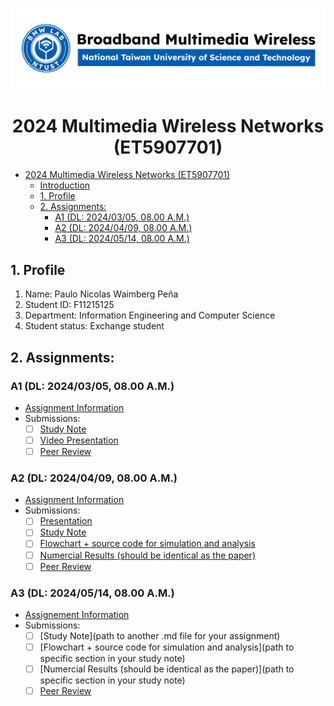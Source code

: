 ![](./assets/lab-logo.jpg)

# <center> 2024 Multimedia Wireless Networks (ET5907701) </center>

- [ 2024 Multimedia Wireless Networks (ET5907701) ](#-2024-multimedia-wireless-networks-et5907701-)
  - [Introduction](#introduction)
  - [1. Profile](#1-profile)
  - [2. Assignments:](#2-assignments)
    - [A1 (DL: 2024/03/05, 08.00 A.M.)](#a1-dl-20240305-0800-am)
    - [A2 (DL: 2024/04/09, 08.00 A.M.)](#a2-dl-20240409-0800-am)
    - [A3 (DL: 2024/05/14, 08.00 A.M.)](#a3-dl-20240514-0800-am)

## 1. Profile
1. Name:  Paulo Nicolas Waimberg Peña
2. Student ID: F11215125
3. Department: Information Engineering and Computer Science
4. Student status: Exchange student

## 2. Assignments:

### A1 (DL: 2024/03/05, 08.00 A.M.)
- [Assignment Information](https://github.com/bmw-ece-ntust/multimedia-wireless-network?tab=readme-ov-file#a1-deadline-35-0800-am)
- Submissions:
  - [ ] [Study Note](https://github.com/bmw-ece-ntust/multimedia-wireless-network/blob/2024-F11215125-Paulo-Nicolas-Waimberg-Peña/Study_Notes/Assignment1_StudyNotes.md#1-5-minute-presentation-tips)
  - [ ] [Video Presentation](https://youtu.be/1Zq0tARZIUE)
  - [ ] [Peer Review](https://forms.gle/tPVAdfAc4hBiUtg88)

### A2 (DL: 2024/04/09, 08.00 A.M.)
- [Assignment Information](https://github.com/bmw-ece-ntust/multimedia-wireless-network?tab=readme-ov-file#a2-deadline-49-0800-am)
- Submissions:
  - [ ] [Presentation](https://docs.google.com/presentation/d/1cE8tA-nfETkykqxWGILHKOPCjhzoT1MphHg8vQpbTYQ/edit?usp=sharing)
  - [ ] [Study Note](https://github.com/bmw-ece-ntust/multimedia-wireless-network/blob/2024-F11215125-Paulo-Nicolas-Waimberg-Peña/Study_Notes/Assignment2_StudyNotes.md)
  - [ ] [Flowchart + source code for simulation and analysis](https://github.com/bmw-ece-ntust/multimedia-wireless-network/blob/2024-F11215125-Paulo-Nicolas-Waimberg-Peña/Study_Notes/Assignment2_StudyNotes.md#flowchart-of-simulation)
  - [ ] [Numercial Results (should be identical as the paper)](https://github.com/bmw-ece-ntust/multimedia-wireless-network/blob/2024-F11215125-Paulo-Nicolas-Waimberg-Peña/Study_Notes/Assignment2_StudyNotes.md#output)
  - [ ] [Peer Review](https://forms.gle/njd22Apu7ZGTbKzJ7)

### A3 (DL: 2024/05/14, 08.00 A.M.)
- [Assignement Information](https://github.com/bmw-ece-ntust/multimedia-wireless-network?tab=readme-ov-file#a3-deadline-514-0800-am)
- Submissions:
  - [ ] [Study Note](path to another .md file for your assignment)
  - [ ] [Flowchart + source code for simulation and analysis](path to specific section in your study note)
  - [ ] [Numercial Results (should be identical as the paper)](path to specific section in your study note)
  - [ ] [Peer Review](https://forms.gle/yVtjYqxZyRgcjbeE8)

